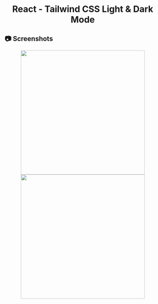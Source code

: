 <h1 align="center">
   React - Tailwind CSS Light & Dark Mode
</h1>

<h2>
📷 Screenshots
</h2>

<p align="center">
  <img src="https://github.com/ozkannbuyuk/react-exercises/assets/111967202/0db89942-2788-4a6c-9ae7-0c292e165c05" width="400" />
  <img src="https://github.com/ozkannbuyuk/react-exercises/assets/111967202/1c6388b3-acd7-4fb2-b535-61cabac212d6" width="400" />
</p>
